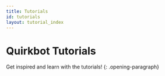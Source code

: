 ```yaml
---
title: Tutorials
id: tutorials
layout: tutorial_index
---
```


# Quirkbot Tutorials

Get inspired and learn with the tutorials!
{: .opening-paragraph}
